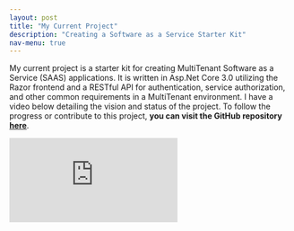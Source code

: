 ```yaml
---
layout: post
title: "My Current Project"
description: "Creating a Software as a Service Starter Kit"
nav-menu: true
---
```


My current project is a starter kit for creating MultiTenant Software as a Service (SAAS) applications. It is written in Asp.Net Core 3.0 utilizing the Razor frontend and a RESTful API for authentication, service authorization, and other common requirements in a MultiTenant environment. I have a video below detailing the vision and status of the project. To follow the progress or contribute to this project, **you can visit the GitHub repository [here](https://github.com/SheaRogers/SaasStart)**.

<div class="video-container"><iframe src="https://www.youtube.com/embed/CyjRWdP_j3g" frameborder="0" allow="accelerometer; autoplay; clipboard-write; encrypted-media; gyroscope; picture-in-picture" allowfullscreen></iframe></div>
